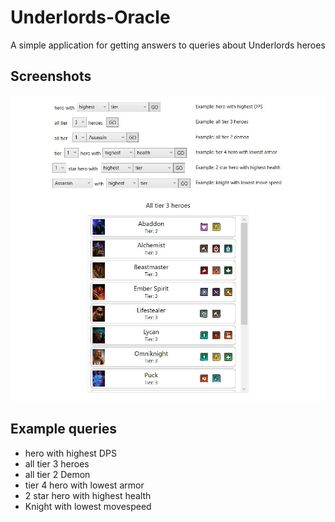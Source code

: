 # Underlords-Oracle
A simple application for getting answers to queries about Underlords heroes

## Screenshots

![underlords oracle screenshot](images/underlords%20oracle%20screenshot.jpg)

## Example queries

- hero with highest DPS
- all tier 3 heroes
- all tier 2 Demon
- tier 4 hero with lowest armor
- 2 star hero with highest health
- Knight with lowest movespeed
